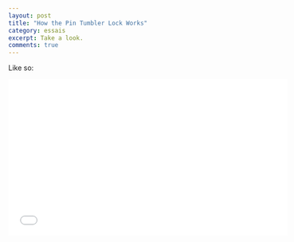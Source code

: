 ```yaml
---
layout: post
title: "How the Pin Tumbler Lock Works"
category: essais
excerpt: Take a look.
comments: true
---
```


Like so:

<iframe width="560" height="315" src="//www.youtube.com/embed/QiYIYXEX9Ko" frameborder="0"> </iframe>

<a href="https://plus.google.com/+VincentBarr0?rel=author"></a>